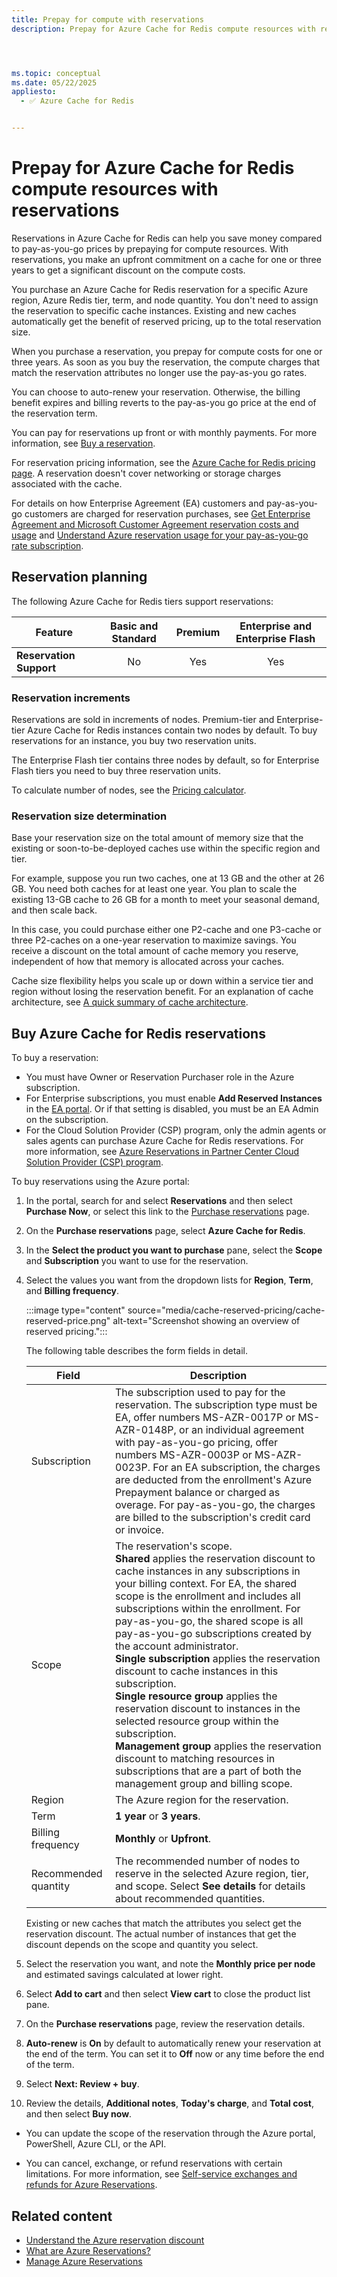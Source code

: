 ```yaml
---
title: Prepay for compute with reservations
description: Prepay for Azure Cache for Redis compute resources with reservations.




ms.topic: conceptual
ms.date: 05/22/2025
appliesto:
  - ✅ Azure Cache for Redis


---
```


# Prepay for Azure Cache for Redis compute resources with reservations

Reservations in Azure Cache for Redis can help you save money compared to pay-as-you-go prices by prepaying for compute resources. With reservations, you make an upfront commitment on a cache for one or three years to get a significant discount on the compute costs.

You purchase an Azure Cache for Redis reservation for a specific Azure region, Azure Redis tier, term, and node quantity. You don't need to assign the reservation to specific cache instances. Existing and new caches automatically get the benefit of reserved pricing, up to the total reservation size.

When you purchase a reservation, you prepay for compute costs for one or three years. As soon as you buy the reservation, the compute charges that match the reservation attributes no longer use the pay-as-you go rates.

You can choose to auto-renew your reservation. Otherwise, the billing benefit expires and billing reverts to the pay-as-you go price at the end of the reservation term.

You can pay for reservations up front or with monthly payments. For more information, see [Buy a reservation](/azure/cost-management-billing/reservations/prepare-buy-reservation).

For reservation pricing information, see the [Azure Cache for Redis pricing page](https://azure.microsoft.com/pricing/details/cache). A reservation doesn't cover networking or storage charges associated with the cache.

For details on how Enterprise Agreement (EA) customers and pay-as-you-go customers are charged for reservation purchases, see [Get Enterprise Agreement and Microsoft Customer Agreement reservation costs and usage](/azure/cost-management-billing/reservations/understand-reserved-instance-usage-ea) and [Understand Azure reservation usage for your pay-as-you-go rate subscription](/azure/cost-management-billing/reservations/understand-reserved-instance-usage).

## Reservation planning

The following Azure Cache for Redis tiers support reservations:

| Feature | Basic and Standard | Premium | Enterprise and Enterprise Flash |
|-- |:-: | :-: |:-:|
|**Reservation Support** | No        |Yes     |      Yes   |

### Reservation increments

Reservations are sold in increments of nodes. Premium-tier and Enterprise-tier Azure Cache for Redis instances contain two nodes by default. To buy reservations for an instance, you buy two reservation units.

The Enterprise Flash tier contains three nodes by default, so for Enterprise Flash tiers you need to buy three reservation units.

To calculate number of nodes, see the [Pricing calculator](https://azure.microsoft.com/pricing/calculator/).

### Reservation size determination

Base your reservation size on the total amount of memory size that the existing or soon-to-be-deployed caches use within the specific region and tier.

For example, suppose you run two caches, one at 13 GB and the other at 26 GB. You need both caches for at least one year. You plan to scale the existing 13-GB cache to 26 GB for a month to meet your seasonal demand, and then scale back.

In this case, you could purchase either one P2-cache and one P3-cache or three P2-caches on a one-year reservation to maximize savings. You receive a discount on the total amount of cache memory you reserve, independent of how that memory is allocated across your caches.

Cache size flexibility helps you scale up or down within a service tier and region without losing the reservation benefit. For an explanation of cache architecture, see [A quick summary of cache architecture](cache-failover.md#a-quick-summary-of-cache-architecture).

## Buy Azure Cache for Redis reservations

To buy a reservation:

- You must have Owner or Reservation Purchaser role in the Azure subscription.
- For Enterprise subscriptions, you must enable **Add Reserved Instances** in the [EA portal](https://ea.azure.com/). Or if that setting is disabled, you must be an EA Admin on the subscription.
- For the Cloud Solution Provider (CSP) program, only the admin agents or sales agents can purchase Azure Cache for Redis reservations. For more information, see [Azure Reservations in Partner Center Cloud Solution Provider (CSP) program](/partner-center/azure-reservations).

To buy reservations using the Azure portal:

1. In the portal, search for and select **Reservations** and then select **Purchase Now**, or select this link to the [Purchase reservations](https://portal.azure.com/#blade/Microsoft_Azure_Reservations/CreateBlade/) page.
1. On the **Purchase reservations** page, select **Azure Cache for Redis**.
1. In the **Select the product you want to purchase** pane, select the **Scope** and **Subscription** you want to use for the reservation.
1. Select the values you want from the dropdown lists for **Region**, **Term**, and **Billing frequency**.

   :::image type="content" source="media/cache-reserved-pricing/cache-reserved-price.png" alt-text="Screenshot showing an overview of reserved pricing.":::

   The following table describes the form fields in detail.

   | Field | Description |
   | ------------ | ------- |
   | Subscription   | The subscription used to pay for the reservation. The subscription type must be EA, offer numbers MS-AZR-0017P or MS-AZR-0148P, or an individual agreement with pay-as-you-go pricing, offer numbers MS-AZR-0003P or MS-AZR-0023P. For an EA subscription, the charges are deducted from the enrollment's Azure Prepayment balance or charged as overage. For pay-as-you-go, the charges are billed to the subscription's credit card or invoice.|
   | Scope | The reservation's scope. <br>**Shared** applies the reservation discount to cache instances in any subscriptions in your billing context. For EA, the shared scope is the enrollment and includes all subscriptions within the enrollment. For pay-as-you-go, the shared scope is all pay-as-you-go subscriptions created by the account administrator. <br>**Single subscription** applies the reservation discount to cache instances in this subscription. <br>**Single resource group** applies the reservation discount to instances in the selected resource group within the subscription. <br>**Management group** applies the reservation discount to matching resources in subscriptions that are a part of both the management group and billing scope.|
   | Region | The Azure region for the reservation.|
   | Term | **1 year** or **3 years**.|
   | Billing frequency | **Monthly** or **Upfront**.
   | Recommended quantity | The recommended number of nodes to reserve in the selected Azure region, tier, and scope. Select **See details** for details about recommended quantities.|

   Existing or new caches that match the attributes you select get the reservation discount. The actual number of instances that get the discount depends on the scope and quantity you select.

1. Select the reservation you want, and note the **Monthly price per node** and estimated savings calculated at lower right.
1. Select **Add to cart** and then select **View cart** to close the product list pane.
1. On the **Purchase reservations** page, review the reservation details.
1. **Auto-renew** is **On** by default to automatically renew your reservation at the end of the term. You can set it to **Off** now or any time before the end of the term.
1. Select **Next: Review + buy**.
1. Review the details, **Additional notes**, **Today's charge**, and **Total cost**, and then select **Buy now**.

- You can update the scope of the reservation through the Azure portal, PowerShell, Azure CLI, or the API.

- You can cancel, exchange, or refund reservations with certain limitations. For more information, see [Self-service exchanges and refunds for Azure Reservations](/azure/cost-management-billing/reservations/exchange-and-refund-azure-reservations).

## Related content

- [Understand the Azure reservation discount](/azure/cost-management-billing/reservations/understand-azure-cache-for-redis-reservation-charges)
- [What are Azure Reservations?](/azure/cost-management-billing/reservations/save-compute-costs-reservations)
- [Manage Azure Reservations](/azure/cost-management-billing/reservations/manage-reserved-vm-instance)
